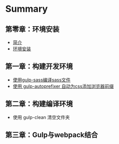 # Summary

## 第零章：环境安装

* [简介](README.md)
* [环境安装](chapter1.md)

## 第一章：构建开发环境

* [使用gulp-sass编译sass文件](di-yi-zhang/shi-yong-gulp-sass-bian-yi-sass-wen-jian.md)
* [使用 gulp-autoprefixer 自动为css添加浏览器前缀](di-yi-zhang/shi-yong-gulp-autoprefixer-wei-css-zi-dong-tian-jia-liu-lan-qi-qian-zhui.md)

## 第二章：构建编译环境

* 使用 gulp-clean 清空文件夹

## 第三章：Gulp与webpack结合

